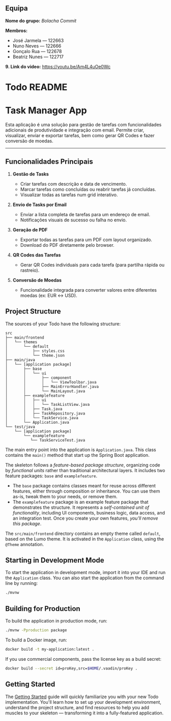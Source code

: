 ## Equipa
**Nome do grupo:** _Bolacha Commit_  

**Membros:**
- José Jarmela — 122663
- Nuno Neves — 122666
- Gonçalo Rua — 122678
- Beatriz Nunes — 122717

**9. Link do video:** https://youtu.be/Am4L4uOe0Wc

# Todo README

# Task Manager App

Esta aplicação é uma solução para gestão de tarefas com funcionalidades adicionais de produtividade e integração com email. Permite criar, visualizar, enviar e exportar tarefas, bem como gerar QR Codes e fazer conversão de moedas.

---

## Funcionalidades Principais

1. **Gestão de Tasks**
   - Criar tarefas com descrição e data de vencimento.
   - Marcar tarefas como concluídas ou reabrir tarefas já concluídas.
   - Visualizar todas as tarefas num grid interativo.

2. **Envio de Tasks por Email**
   - Enviar a lista completa de tarefas para um endereço de email.
   - Notificações visuais de sucesso ou falha no envio.

3. **Geração de PDF**
   - Exportar todas as tarefas para um PDF com layout organizado.
   - Download do PDF diretamente pelo browser.

4. **QR Codes das Tarefas**
   - Gerar QR Codes individuais para cada tarefa (para partilha rápida ou rastreio).

5. **Conversão de Moedas**
   - Funcionalidade integrada para converter valores entre diferentes moedas (ex: EUR ↔ USD).


## Project Structure

The sources of your Todo have the following structure:

```
src
├── main/frontend
│   └── themes
│       └── default
│           ├── styles.css
│           └── theme.json
├── main/java
│   └── [application package]
│       ├── base
│       │   └── ui
│       │       ├── component
│       │       │   └── ViewToolbar.java
│       │       ├── MainErrorHandler.java
│       │       └── MainLayout.java
│       ├── examplefeature
│       │   ├── ui
│       │   │   └── TaskListView.java
│       │   ├── Task.java
│       │   ├── TaskRepository.java
│       │   └── TaskService.java                
│       └── Application.java       
└── test/java
    └── [application package]
        └── examplefeature
           └── TaskServiceTest.java                 
```

The main entry point into the application is `Application.java`. This class contains the `main()` method that start up 
the Spring Boot application.

The skeleton follows a *feature-based package structure*, organizing code by *functional units* rather than traditional 
architectural layers. It includes two feature packages: `base` and `examplefeature`.

* The `base` package contains classes meant for reuse across different features, either through composition or 
  inheritance. You can use them as-is, tweak them to your needs, or remove them.
* The `examplefeature` package is an example feature package that demonstrates the structure. It represents a 
  *self-contained unit of functionality*, including UI components, business logic, data access, and an integration test.
  Once you create your own features, *you'll remove this package*.

The `src/main/frontend` directory contains an empty theme called `default`, based on the Lumo theme. It is activated in
the `Application` class, using the `@Theme` annotation.

## Starting in Development Mode

To start the application in development mode, import it into your IDE and run the `Application` class. 
You can also start the application from the command line by running: 

```bash
./mvnw
```

## Building for Production

To build the application in production mode, run:

```bash
./mvnw -Pproduction package
```

To build a Docker image, run:

```bash
docker build -t my-application:latest .
```

If you use commercial components, pass the license key as a build secret:

```bash
docker build --secret id=proKey,src=$HOME/.vaadin/proKey .
```

## Getting Started

The [Getting Started](https://vaadin.com/docs/latest/getting-started) guide will quickly familiarize you with your new
Todo implementation. You'll learn how to set up your development environment, understand the project 
structure, and find resources to help you add muscles to your skeleton — transforming it into a fully-featured 
application.
